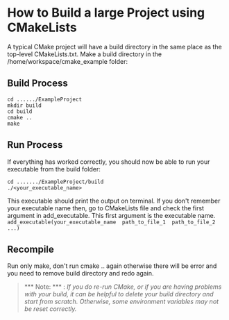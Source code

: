 # How to Build a large Project using CMakeLists

A typical CMake project will have a build directory in the same place as the top-level CMakeLists.txt. Make a build directory in the /home/workspace/cmake_example folder:

## Build Process
```
cd ....../ExampleProject
mkdir build
cd build
cmake ..
make
```

## Run Process
If everything has worked correctly, you should now be able to run your executable from the build folder:
```
cd ......./ExampleProject/build
./<your_executable_name>

```
This executable should print the output on terminal.
If you don't remember your executable name then, go to CMakeLists file and check the first argument in add_executable. This first argument is the executable name. `add_executable(your_executable_name  path_to_file_1  path_to_file_2 ...)`

## Recompile

Run only make, don't run cmake .. again otherwise there will be error and you need to remove build directory and redo again.

> *** Note: *** : _If you do re-run CMake, or if you are having problems with your build, it can be helpful to delete your build directory and start from scratch. Otherwise, some environment variables may not be reset correctly._
